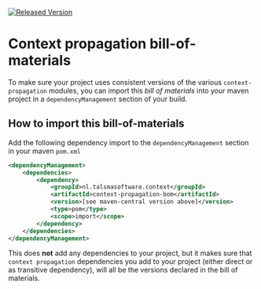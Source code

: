 [![Released Version][maven-img]][maven] 

# Context propagation bill-of-materials

To make sure your project uses consistent versions of the 
various `context-propagation` modules, you can import this
_bill of materials_ into your maven project in a `dependencyManagement`
section of your build.

## How to import this bill-of-materials

Add the following dependency import to the `dependencyManagement`
section in your maven `pom.xml`
```xml
<dependencyManagement>
    <dependencies>
        <dependency>
            <groupId>nl.talsmasoftware.context</groupId>
            <artifactId>context-propagation-bom</artifactId>
            <version>[see maven-central version above]</version>
            <type>pom</type>
            <scope>import</scope>
        </dependency>
    </dependencies>
</dependencyManagement>
```

This does **not** add any dependencies to your project,
but it makes sure that `context propagation` dependencies you add to your project
(either direct or as transitive dependency), will all be the versions declared in the bill of materials.

  [maven-img]: https://img.shields.io/maven-central/v/nl.talsmasoftware.context/context-propagation-bom.svg
  [maven]: https://search.maven.org/artifact/nl.talsmasoftware.context/context-propagation-bom
